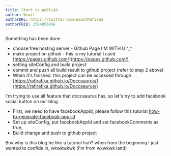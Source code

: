 ```yaml
---
title: Start to publish
author: Wiwit 
authorURL: https://twitter.com/WiwitRafikaS
authorFBID: 2384856656
---
```


Something has been done
* choose free hosting server - Github Page I'M WITH U  ^_^
* make project on github - this is my tutorial I used [https://pages.github.com/](https://pages.github.com/) 
* setting siteConfig and build project
* commit and push all build result to github project (refer to step 2 above)
* When it's finished, this project can be accessed through [https://rafirafika.github.io/Docosaurus/](https://rafirafika.github.io/Docosaurus/)

I'm trying to use all feature that docosaurus has, so let's try to add facebook social button on our blog.
* First, we need to have facebookAppId, please follow this tutorial [how-to-generate-facebook-app-id](https://webkul.com/blog/how-to-generate-facebook-app-id/)
* Set up siteConfig, put facebookAppId and set facebookComments as true,
* Build change and push to github project


Btw why is this blog be like a tutorial huh? when from the beginning I just wanted to confide in, 
wkwkwkwk (i'm from wkwkwk land)
